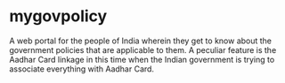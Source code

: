 # mygovpolicy
A web portal for the people of India wherein they get to know about the government policies that are applicable to them. A peculiar feature is the Aadhar Card linkage in this time when the Indian government is trying to associate everything with Aadhar Card.

